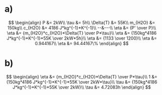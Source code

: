 # a)

$$
\begin{align}
P &= 2kW\\
\tau &= 5h\\
\Delta{T} &= 55K\\
m_{H2O} &= 150kg\\
c_{H2O} &= 4186 J*kg^{-1}*K^{-1}\\
--&---\\
\eta &= {P' \over P}\\
\eta &= {m_{H2O}*c_{H2O}*\Delta{T} \over P*\tau}\\
\eta &= {150kg*4186 J*kg^{-1}*K^{-1}*55K \over 2kW*5h}\\
\eta &= {1133 \over 1200}\\
\eta &= 0.944167\\
\eta &= 94.44167\%
\end{align}
$$

# b)

$$
\begin{align}
\eta &= {m_{H2O}*c_{H2O}*\Delta{T} \over P*\tau}\\
1 &= {150kg*4186 J*kg^{-1}*K^{-1}*55K \over 2kW*\tau}\\
\tau &= {150kg*4186 J*kg^{-1}*K^{-1}*55K \over 2kW}\\
\tau &= 4.72083h
\end{align}
$$

